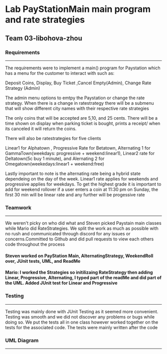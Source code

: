 # Lab PayStationMain main program and rate strategies
## Team 03-libohova-zhou
### Requirements
------------------------------------------------------------------------------------------------
The requirements were to implement a main() program for Paystation which has a menu for the customer to interact with such as:

Deposit Coins, Display, Buy Ticket ,Cancel Empty(Admin), Change Rate Strategy (Admin)

The admin menu options to emtpy the Paystation or change the rate strategy. When there is a change in ratestrategy there will be a submenu that will show different city names with their respective rate strategies

The only coins that will be accepted are 5,10, and 25 cents. There will be a time shown on display when parking ticket is bought, prints a receipt/ when its canceled it will return the coins. 

There will also be ratestrategies for five clients

Linear1 for Alphatown , Progressive Rate for Betatown, Alternating 1 for GammaTown(weekdays: progressive + weekend:linear1), Linear2 rate for Deltatown(5c buy 1 minute), and Alernating 2 for Omegatown(weekedays:linear1 + weekend:free)

Lastly important to note is the alternating rate being a hybrid state dependeing on the day of the week. Linear1 rate applies for weekends and progressive applies for weekdays. To get the highest grade it is important to add for weekend rollover if a user enters a coin at 11:30 pm on Sunday, the first 30 min will be linear rate and any further will be progessive rate

### Teamwork
------------------------------------------------------------------------------------------------
We weren't picky on who did what and Steven picked Paystain main classes while Mario did RateStrategies. We split the work as much as possible with no rush and communicated through discord for any issues or concerns.Committed to Github and did pull requests to view each others code throughout the process

#### Steven worked on PayStation Main, AlternatingStrategy, WeekendRoll over, JUnit tests, UML, and ReadMe

#### Mario: I worked the Strategies so initilizaing RateStrategy then adding Linear, Progressive, Alternating, I typed part of the readMe and did part of the UML. Added JUnit test for Linear and Progressive



### Testing
------------------------------------------------------------------------------------------------
Testing was mainly done with JUnit Testing as it seemed more convenient. Testing was smooth and we did not discover any problems or bugs while doing so. We put the tests all in one class however worked together on the tests for the associated code. The tests were mainly written after the code 


### UML Diagram
------------------------------------------------------------------------------------------------
